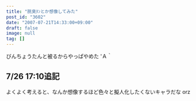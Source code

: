 ```yaml
---
title: "脱臭ﾀﾝとか想像してみた"
post_id: "3602"
date: "2007-07-21T14:33:00+09:00"
draft: false
image: null
tag: []
---
```



びんちょうたんと被るからやっぱやめた 'Ａ｀
## 7/26 17:10追記
よくよく考えると、なんか想像するほど色々と擬人化したくないキャラだな orz
